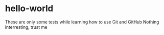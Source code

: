 # hello-world

These are only some tests while learning how to use Git and GitHub
Nothing interresting, trust me
